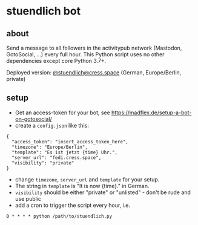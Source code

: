 # stuendlich bot

## about

Send a message to all followers in the activitypub network (Mastodon, GotoSocial, ...) every full hour.
This Python script uses no other dependencies except core Python 3.7+.

Deployed version: [@stuendlich@cress.space](https://fedi.cress.space/@stuendlich) (German, Europe/Berlin, private)


## setup

- Get an access-token for your bot, see <https://madflex.de/setup-a-bot-on-gotosocial/>
- create a `config.json` like this:
```
{
  "access_token": "insert_access_token_here",
  "timezone": "Europe/Berlin",
  "template": "Es ist jetzt {time} Uhr.",
  "server_url": "fedi.cress.space",
  "visibility": "private"
}
```
- change `timezone`, `server_url` and `template` for your setup.
- The string in `template` is "It is now {time}." in German.
- `visibility` should be either "private" or "unlisted" - don't be rude and use public
- add a cron to trigger the script every hour, i.e.
```
0 * * * * python /path/to/stuendlich.py
```
